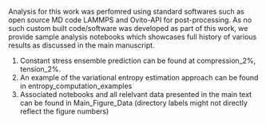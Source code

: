 Analysis for this work was perfomred using standard softwares such as open source MD code LAMMPS and Ovito-API for post-processing. As no such custom built code/software was developed as part of this work, we provide sample analysis notebooks which showcases full history of various results as discussed in the main manuscript. 

1. Constant stress ensemble prediction can be found at compression_2%, tension_2%. 
2. An example of the variational entropy estimation approach can be found in entropy_computation_examples
3. Associated notebooks and all relelvant data presented in the main text can be found in Main_Figure_Data (directory labels might not directly reflect the figure numbers)
